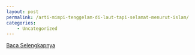 ```yaml
---
layout: post
permalink: /arti-mimpi-tenggelam-di-laut-tapi-selamat-menurut-islam/
categories:
    - Uncategorized
---
```


[Baca Selengkapnya](/02)
